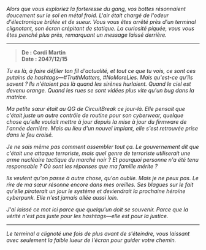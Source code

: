 _Alors que vous exploriez la forteresse du gang, vos bottes résonnaient doucement sur le sol en métal froid. L'air était chargé de l'odeur d'électronique brûlée et de sueur. Vous vous êtes arrêté près d'un terminal clignotant, son écran crépitant de statique. La curiosité piquée, vous vous êtes penché plus près, remarquant un message laissé derrière._

---

> **De : Cordi Martin**  
> **Date : 2047/12/15**

_Tu es là, à faire défiler ton fil d'actualité, et tout ce que tu vois, ce sont ces putains de hashtags—#TruthMatters, #NoMoreLies. Mais qu'est-ce qu'ils savent ? Ils n'étaient pas là quand les sirènes hurlaient. Quand le ciel est devenu orange. Quand les rues se sont vidées plus vite qu'un bug dans la matrice._

_Ma petite sœur était au QG de CircuitBreak ce jour-là. Elle pensait que c'était juste un autre contrôle de routine pour son cyberwear, quelque chose qu'elle voulait mettre à jour depuis la mise à jour du firmware de l'année dernière. Mais au lieu d'un nouvel implant, elle s'est retrouvée prise dans le feu croisé._

_Je ne sais même pas comment assembler tout ça. Le gouvernement dit que c'était une attaque terroriste, mais quel genre de terroriste utiliserait une arme nucléaire tactique du marché noir ? Et pourquoi personne n'a été tenu responsable ? Où sont les réponses que ma famille mérite ?_

_Ils veulent qu'on passe à autre chose, qu'on oublie. Mais je ne peux pas. Le rire de ma sœur résonne encore dans mes oreilles. Ses blagues sur le fait qu'elle piraterait un jour le système et deviendrait la prochaine héroïne cyberpunk. Elle n'est jamais allée aussi loin._

_J'ai laissé ce mot ici parce que quelqu'un doit se souvenir. Parce que la vérité n'est pas juste pour les hashtags—elle est pour la justice._

---

_Le terminal a clignoté une fois de plus avant de s'éteindre, vous laissant avec seulement la faible lueur de l'écran pour guider votre chemin._
